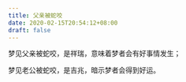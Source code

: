 ```yaml
---
title: 父亲被蛇咬
date: 2020-02-15T20:54:12+08:00
draft: false
---
```


梦见父亲被蛇咬，是祥瑞，意味着梦者会有好事情发生；

梦见老公被蛇咬，是吉兆，暗示梦者会得到好运。


